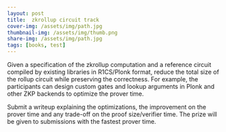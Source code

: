 ```yaml
---
layout: post
title:  zkrollup circuit track
cover-img: /assets/img/path.jpg
thumbnail-img: /assets/img/thumb.png
share-img: /assets/img/path.jpg
tags: [books, test]
---
```


Given a specification of the zkrollup computation and a reference circuit compiled by existing libraries in R1CS/Plonk format, reduce the total size of the rollup circuit while preserving the correctness. For example, the participants can design custom gates and lookup arguments in Plonk and other ZKP backends to optimize the prover time.

Submit a writeup explaining the optimizations, the improvement on the prover time and any trade-off on the proof size/verifier time. The prize will be given to submissions with the fastest prover time.
